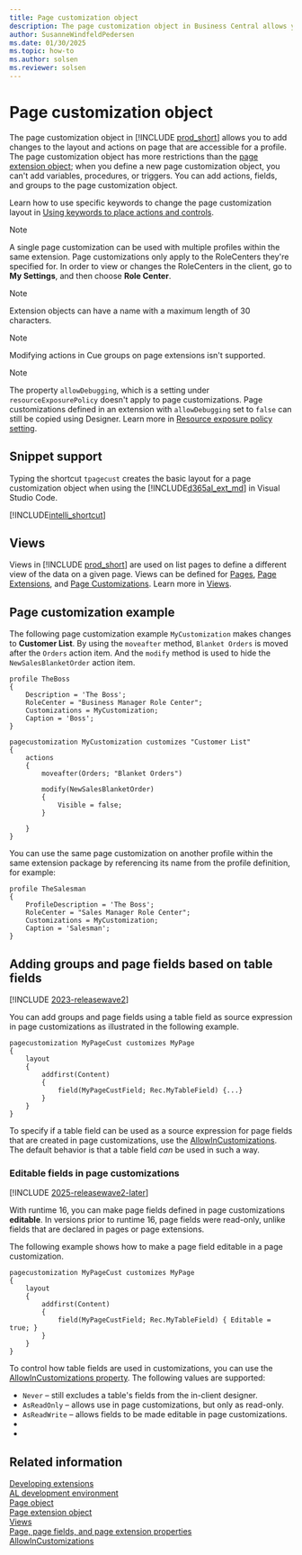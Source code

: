 ```yaml
---
title: Page customization object
description: The page customization object in Business Central allows you to add changes to the layout and actions on page that are accessible for a profile.
author: SusanneWindfeldPedersen
ms.date: 01/30/2025
ms.topic: how-to
ms.author: solsen
ms.reviewer: solsen
---
```


# Page customization object

The page customization object in [!INCLUDE [prod_short](includes/prod_short.md)] allows you to add changes to the layout and actions on page that are accessible for a profile. The page customization object has more restrictions than the [page extension object](devenv-page-ext-object.md); when you define a new page customization object, you can't add variables, procedures, or triggers. You can add actions, fields, and groups to the page customization object.

Learn how to use specific keywords to change the page customization layout in [Using keywords to place actions and controls](devenv-page-ext-object.md#using-keywords-to-place-actions-and-controls).


> [!NOTE]  
> A single page customization can be used with multiple profiles within the same extension. Page customizations only apply to the RoleCenters they're specified for. In order to view or changes the RoleCenters in the client, go to **My Settings**, and then choose **Role Center**. 

> [!NOTE]  
> Extension objects can have a name with a maximum length of 30 characters.

> [!NOTE]  
> Modifying actions in Cue groups on page extensions isn't supported.

> [!NOTE]  
> The property `allowDebugging`, which is a setting under `resourceExposurePolicy` doesn't apply to page customizations. Page customizations defined in an extension with `allowDebugging` set to `false` can still be copied using Designer. Learn more in [Resource exposure policy setting](devenv-security-settings-and-ip-protection.md).


## Snippet support

Typing the shortcut `tpagecust` creates the basic layout for a page customization object when using the [!INCLUDE[d365al_ext_md](../includes/d365al_ext_md.md)] in Visual Studio Code.

[!INCLUDE[intelli_shortcut](includes/intelli_shortcut.md)]

## Views

Views in [!INCLUDE [prod_short](includes/prod_short.md)] are used on list pages to define a different view of the data on a given page. Views can be defined for [Pages](devenv-page-object.md), [Page Extensions](devenv-page-ext-object.md), and [Page Customizations](devenv-page-customization-object.md). Learn more in [Views](devenv-views.md).


## Page customization example

The following page customization example `MyCustomization` makes changes to **Customer List**. By using the `moveafter` method, `Blanket Orders` is moved after the `Orders` action item. And the `modify` method is used to hide the `NewSalesBlanketOrder` action item.

```AL
profile TheBoss
{
    Description = 'The Boss';
    RoleCenter = "Business Manager Role Center";
    Customizations = MyCustomization;
    Caption = 'Boss';
}

pagecustomization MyCustomization customizes "Customer List"
{
    actions
    {
        moveafter(Orders; "Blanket Orders")

        modify(NewSalesBlanketOrder)
        {
            Visible = false;
        }

    }
}
```

You can use the same page customization on another profile within the same extension package by referencing its name from the profile definition, for example:

```AL
profile TheSalesman
{
    ProfileDescription = 'The Boss';
    RoleCenter = "Sales Manager Role Center";
    Customizations = MyCustomization;
    Caption = 'Salesman';
}
```

## Adding groups and page fields based on table fields

[!INCLUDE [2023-releasewave2](../includes/2023-releasewave2.md)]

You can add groups and page fields using a table field as source expression in page customizations as illustrated in the following example. 

```al
pagecustomization MyPageCust customizes MyPage
{
    layout
    {
        addfirst(Content)
        {
            field(MyPageCustField; Rec.MyTableField) {...}
        }
    }
}
```

To specify if a table field can be used as a source expression for page fields that are created in page customizations, use the [AllowInCustomizations](properties/devenv-allowincustomizations-property.md). The default behavior is that a table field *can* be used in such a way.

### Editable fields in page customizations

[!INCLUDE [2025-releasewave2-later](../includes/2025-releasewave2-later.md)]

With runtime 16, you can make page fields defined in page customizations **editable**. In versions prior to runtime 16, page fields were read-only, unlike fields that are declared in pages or page extensions.

The following example shows how to make a page field editable in a page customization.

```al
pagecustomization MyPageCust customizes MyPage
{
    layout
    {
        addfirst(Content)
        {
            field(MyPageCustField; Rec.MyTableField) { Editable = true; }
        }
    }
}
```

To control how table fields are used in customizations, you can use the [AllowInCustomizations property](properties/devenv-allowincustomizations-property.md). The following values are supported:

- `Never` – still excludes a table's fields from the in-client designer.
- `AsReadOnly` – allows use in page customizations, but only as read-only.
- `AsReadWrite` – allows fields to be made editable in page customizations.
- 
- 
<!--
The default value `ToBeClassified` and the obsolete value `Always` both behave like `AsReadOnly`.

For efficiency, [AllowInCustomizations](https://learn.microsoft.com/dynamics365/business-central/dev-itpro/developer/properties/devenv-allowincustomizations-property) can now also be set at the table and table extension level. On table extensions, this only applies to fields declared in the table extension and does not affect the base table fields.

To support field classification, new analyzer rules are introduced: [AS0138](https://learn.microsoft.com/dynamics365/business-central/dev-itpro/developer/analyzers/appsourcecop-as0138), [AS0139](https://learn.microsoft.com/dynamics365/business-central/dev-itpro/developer/analyzers/appsourcecop-as0139), and [PTE0026](https://learn.microsoft.com/dynamics365/business-central/dev-itpro/developer/analyzers/pertenantextensioncop-pte0026). These rules are currently optional and do not block AppSource submissions or PTE uploads. Learn more in the dedicated sections for analyzer rules.
-->

## Related information

[Developing extensions](devenv-dev-overview.md)  
[AL development environment](devenv-reference-overview.md)  
[Page object](devenv-page-object.md)  
[Page extension object](devenv-page-ext-object.md)  
[Views](devenv-views.md)  
[Page, page fields, and page extension properties](properties/devenv-page-property-overview.md)  
[AllowInCustomizations](properties/devenv-allowincustomizations-property.md)  
